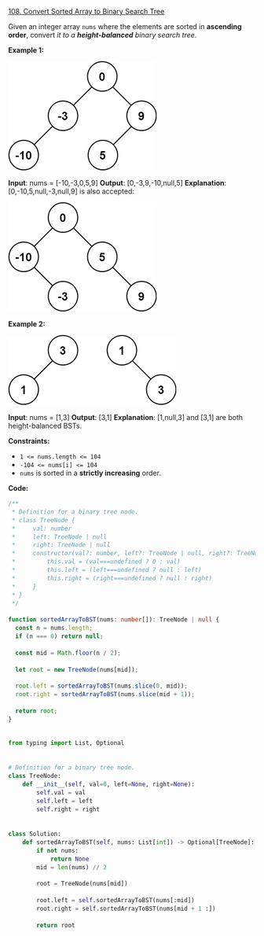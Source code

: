 [108. Convert Sorted Array to Binary Search Tree](https://leetcode.com/problems/convert-sorted-array-to-binary-search-tree/description/)

Given an integer array `nums` where the elements are sorted in **ascending order**, convert _it to a **height-balanced** binary search tree_.

**Example 1:**

![1](image.png)

**Input**: nums = [-10,-3,0,5,9]
**Output**: [0,-3,9,-10,null,5]
**Explanation**: [0,-10,5,null,-3,null,9] is also accepted:

![2](image-1.png)

**Example 2:**

![3](image-2.png)

**Input**: nums = [1,3]
**Output**: [3,1]
**Explanation**: [1,null,3] and [3,1] are both height-balanced BSTs.

**Constraints:**

- `1 <= nums.length <= 104`
- `-104 <= nums[i] <= 104`
- `nums` is sorted in a **strictly increasing** order.

**Code:**

```ts
/**
 * Definition for a binary tree node.
 * class TreeNode {
 *     val: number
 *     left: TreeNode | null
 *     right: TreeNode | null
 *     constructor(val?: number, left?: TreeNode | null, right?: TreeNode | null) {
 *         this.val = (val===undefined ? 0 : val)
 *         this.left = (left===undefined ? null : left)
 *         this.right = (right===undefined ? null : right)
 *     }
 * }
 */

function sortedArrayToBST(nums: number[]): TreeNode | null {
  const n = nums.length;
  if (n === 0) return null;

  const mid = Math.floor(n / 2);

  let root = new TreeNode(nums[mid]);

  root.left = sortedArrayToBST(nums.slice(0, mid));
  root.right = sortedArrayToBST(nums.slice(mid + 1));

  return root;
}
```

```py

from typing import List, Optional


# Definition for a binary tree node.
class TreeNode:
    def __init__(self, val=0, left=None, right=None):
        self.val = val
        self.left = left
        self.right = right


class Solution:
    def sortedArrayToBST(self, nums: List[int]) -> Optional[TreeNode]:
        if not nums:
            return None
        mid = len(nums) // 2

        root = TreeNode(nums[mid])

        root.left = self.sortedArrayToBST(nums[:mid])
        root.right = self.sortedArrayToBST(nums[mid + 1 :])

        return root

```
